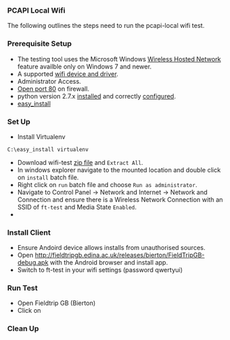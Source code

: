 ### PCAPI Local Wifi

The following outlines the steps need to run the pcapi-local wifi test.

### Prerequisite Setup

* The testing tool uses the Microsoft Windows [Wireless Hosted Network](http://msdn.microsoft.com/en-us/library/dd815243%28VS.85%29.aspx) feature availble only on Windows 7 and newer.
* A supported [wifi device and driver](https://virtualrouter.codeplex.com/wikipage?title=Supported%20Devices&referringTitle=Documentation).
* Administrator Access.
* [Open port 80](http://windows.microsoft.com/en-us/windows/open-port-windows-firewall#1TC=windows-7) on firewall.
* python version 2.7.x [installed](http://www.python.org/download/releases/2.7.6/) and correctly [configured](http://docs.python.org/2/using/windows.html#configuring-python).
* [easy_install](https://pypi.python.org/pypi/setuptools#windows)

### Set Up

* Install Virtualenv

```
C:\easy_install virtualenv
```

* Download wifi-test [zip file](http://fieldtripgb.edina.ac.uk/pcapilocal/wifi-test.zip) and `Extract All`.
* In windows explorer navigate to the mounted location and double click on `install` batch file.
* Right click on `run` batch file and choose `Run as administrator`.
* Navigate to Control Panel -> Network and Internet -> Network and Connection and ensure there is a Wireless Network Connection with an SSID of `ft-test` and Media State `Enabled`.
*

### Install Client

* Ensure Andoird device allows installs from unauthorised sources.
* Open http://fieldtripgb.edina.ac.uk/releases/bierton/FieldTripGB-debug.apk with the Android browser and install app.
* Switch to ft-test in your wifi settings (password qwertyui)

### Run Test

* Open Fieldtrip GB (Bierton)
* Click on

### Clean Up